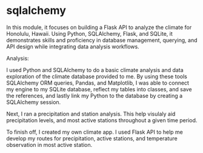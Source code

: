 # sqlalchemy

In this module, it focuses on building a Flask API to analyze the climate for Honolulu, Hawaii. Using Python, SQLAlchemy, Flask, and SQLite, it demonstrates skills and proficiency in database management, querying, and API design while integrating data analysis workflows.

Analysis:

I used Python and SQLAlchemy to do a basic climate analysis and data exploration of the climate database provided to me. By using these tools SQLAlchemy ORM queries, Pandas, and Matplotlib, I was able to connect my engine to my SQLite database, reflect my tables into classes, and save the references, and lastly link my Python to the database by creating a SQLAlchemy session. 

Next, I ran a precipitation and station analysis. This help visulaly aid precipitation levels, and most active stations throughout a given time period. 

To finish off, I created my own climate app. I used Flask API to help me develop my routes for precipitation, active stations, and temperature observation in most active station. 
